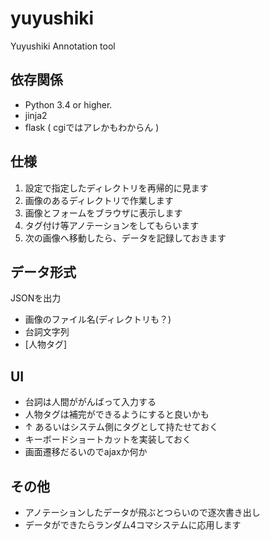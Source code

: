 yuyushiki
=========

Yuyushiki Annotation tool

依存関係
-----------
* Python 3.4 or higher.
* jinja2
* flask ( cgiではアレかもわからん )

仕様
------------
1. 設定で指定したディレクトリを再帰的に見ます
2. 画像のあるディレクトリで作業します
3. 画像とフォームをブラウザに表示します
4. タグ付け等アノテーションをしてもらいます
5. 次の画像へ移動したら、データを記録しておきます

データ形式
----------------
JSONを出力

* 画像のファイル名(ディレクトリも？)
* 台詞文字列
* [人物タグ]

UI
----------------
* 台詞は人間ががんばって入力する
* 人物タグは補完ができるようにすると良いかも
* ↑ あるいはシステム側にタグとして持たせておく
* キーボードショートカットを実装しておく
* 画面遷移だるいのでajaxか何か

その他
----------------
* アノテーションしたデータが飛ぶとつらいので逐次書き出し
* データができたらランダム4コマシステムに応用します
